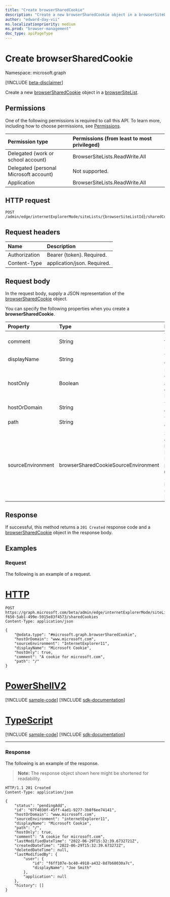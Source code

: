```yaml
---
title: "Create browserSharedCookie"
description: "Create a new browserSharedCookie object in a browserSiteList."
author: "edward-day-vii"
ms.localizationpriority: medium
ms.prod: "browser-management"
doc_type: apiPageType
---
```


# Create browserSharedCookie
Namespace: microsoft.graph

[!INCLUDE [beta-disclaimer](../../includes/beta-disclaimer.md)]

Create a new [browserSharedCookie](../resources/browsersharedcookie.md) object in a [browserSiteList](../resources/browsersitelist.md).

## Permissions
One of the following permissions is required to call this API. To learn more, including how to choose permissions, see [Permissions](/graph/permissions-reference).

|Permission type|Permissions (from least to most privileged)|
|:---|:---|
|Delegated (work or school account)|BrowserSiteLists.ReadWrite.All|
|Delegated (personal Microsoft account)|Not supported.|
|Application|BrowserSiteLists.ReadWrite.All|

## HTTP request

<!-- {
  "blockType": "ignored"
}
-->
``` http
POST /admin/edge/internetExplorerMode/siteLists/{browserSiteListId}/sharedCookies
```

## Request headers
|Name|Description|
|:---|:---|
|Authorization|Bearer {token}. Required.|
|Content-Type|application/json. Required.|

## Request body
In the request body, supply a JSON representation of the [browserSharedCookie](../resources/browsersharedcookie.md) object.

You can specify the following properties when you create a **browserSharedCookie**.

|Property|Type|Description|
|:---|:---|:---|
|comment|String|The comment of the cookie. Required.|
|displayName|String|The name of the cookie. Required.|
|hostOnly|Boolean|Determines whether a cookie is a host-only or domain cookie. Required.|
|hostOrDomain|String|The URL of the cookie. Required.|
|path|String|The path of the cookie. Required.|
|sourceEnvironment|browserSharedCookieSourceEnvironment|Specifies how the cookies are shared between Microsoft Edge and Internet Explorer. The possible values are: `microsoftEdge`, `internetExplorer11`, `both`, `unknownFutureValue`. Required.|

## Response

If successful, this method returns a `201 Created` response code and a [browserSharedCookie](../resources/browsersharedcookie.md) object in the response body.

## Examples

### Request
The following is an example of a request.

# [HTTP](#tab/http)
<!-- {
  "blockType": "request",
  "name": "create_browsersharedcookie",
  "sampleKeys": ["e370d818-f650-5ab1-499e-5915e83f4573"]
}
-->
``` http
POST https://graph.microsoft.com/beta/admin/edge/internetExplorerMode/siteLists/e370d818-f650-5ab1-499e-5915e83f4573/sharedCookies
Content-Type: application/json

{
    "@odata.type": "#microsoft.graph.browserSharedCookie",
    "hostOrDomain": "www.microsoft.com",
    "sourceEnvironment": "InternetExplorer11",
    "displayName": "Microsoft Cookie",
    "hostOnly": true,
    "comment": "A cookie for microsoft.com",
    "path": "/"
}
```

# [PowerShellV2](#tab/powershellv2)
[!INCLUDE [sample-code](../includes/snippets/powershellv2/create-browsersharedcookie-powershellv2-snippets.md)]
[!INCLUDE [sdk-documentation](../includes/snippets/snippets-sdk-documentation-link.md)]

# [TypeScript](#tab/typescript)
[!INCLUDE [sample-code](../includes/snippets/typescript/create-browsersharedcookie-typescript-snippets.md)]
[!INCLUDE [sdk-documentation](../includes/snippets/snippets-sdk-documentation-link.md)]

---


### Response
The following is an example of the response.
>**Note:** The response object shown here might be shortened for readability.
<!-- {
  "blockType": "response",
  "truncated": true,
  "@odata.type": "microsoft.graph.browserSharedCookie"
}
-->
``` http
HTTP/1.1 201 Created
Content-Type: application/json

{
    "status": "pendingAdd",
    "id": "07f4030f-45ff-4ad1-9277-3b8f6ee74141",
    "hostOrDomain": "www.microsoft.com",
    "sourceEnvironment": "internetExplorer11",
    "displayName": "Microsoft Cookie",
    "path": "/",
    "hostOnly": true,
    "comment": "A cookie for microsoft.com",
    "lastModifiedDateTime": "2022-06-29T15:32:39.6732721Z",
    "createdDateTime": "2022-06-29T15:32:39.673272Z",
    "deletedDateTime": null,
    "lastModifiedBy": {
        "user": {
            "id": "f6ff107e-bc40-4918-a432-8d7b60030a7c",
            "displayName": "Joe Smith"
        },
        "application": null
    },
    "history": []
}
```


